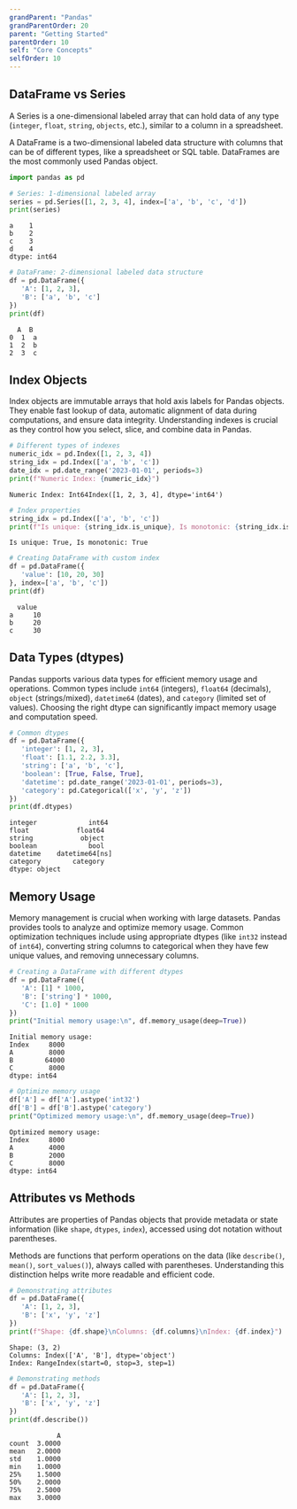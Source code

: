 ```yaml
---
grandParent: "Pandas"
grandParentOrder: 20
parent: "Getting Started"
parentOrder: 10
self: "Core Concepts"
selfOrder: 10
---
```


## DataFrame vs Series
A Series is a one-dimensional labeled array that can hold data of any type (`integer`, `float`, `string`, `objects`, etc.), similar to a column in a spreadsheet. 

A DataFrame is a two-dimensional labeled data structure with columns that can be of different types, like a spreadsheet or SQL table. DataFrames are the most commonly used Pandas object.

```python
import pandas as pd

# Series: 1-dimensional labeled array
series = pd.Series([1, 2, 3, 4], index=['a', 'b', 'c', 'd'])
print(series)
```
```output
a    1
b    2
c    3
d    4
dtype: int64
```

```python
# DataFrame: 2-dimensional labeled data structure
df = pd.DataFrame({
   'A': [1, 2, 3],
   'B': ['a', 'b', 'c']
})
print(df)
```
```output
  A  B
0  1  a
1  2  b
2  3  c
```

## Index Objects
Index objects are immutable arrays that hold axis labels for Pandas objects. They enable fast lookup of data, automatic alignment of data during computations, and ensure data integrity. Understanding indexes is crucial as they control how you select, slice, and combine data in Pandas.

```python
# Different types of indexes
numeric_idx = pd.Index([1, 2, 3, 4])
string_idx = pd.Index(['a', 'b', 'c'])
date_idx = pd.date_range('2023-01-01', periods=3)
print(f"Numeric Index: {numeric_idx}")
```
```output
Numeric Index: Int64Index([1, 2, 3, 4], dtype='int64')
```

```python
# Index properties
string_idx = pd.Index(['a', 'b', 'c'])
print(f"Is unique: {string_idx.is_unique}, Is monotonic: {string_idx.is_monotonic_increasing}")
```
```output
Is unique: True, Is monotonic: True
```

```python
# Creating DataFrame with custom index
df = pd.DataFrame({
   'value': [10, 20, 30]
}, index=['a', 'b', 'c'])
print(df)
```
```output
  value
a     10
b     20
c     30
```

## Data Types (dtypes)
Pandas supports various data types for efficient memory usage and operations. Common types include `int64` (integers), `float64` (decimals), `object` (strings/mixed), `datetime64` (dates), and `category` (limited set of values). Choosing the right dtype can significantly impact memory usage and computation speed.

```python
# Common dtypes
df = pd.DataFrame({
   'integer': [1, 2, 3],
   'float': [1.1, 2.2, 3.3],
   'string': ['a', 'b', 'c'],
   'boolean': [True, False, True],
   'datetime': pd.date_range('2023-01-01', periods=3),
   'category': pd.Categorical(['x', 'y', 'z'])
})
print(df.dtypes)
```
```output
integer             int64
float            float64
string            object
boolean             bool
datetime    datetime64[ns]
category        category
dtype: object
```

## Memory Usage
Memory management is crucial when working with large datasets. Pandas provides tools to analyze and optimize memory usage. Common optimization techniques include using appropriate dtypes (like `int32` instead of `int64`), converting string columns to categorical when they have few unique values, and removing unnecessary columns.

```python
# Creating a DataFrame with different dtypes
df = pd.DataFrame({
   'A': [1] * 1000,
   'B': ['string'] * 1000,
   'C': [1.0] * 1000
})
print("Initial memory usage:\n", df.memory_usage(deep=True))
```
```output
Initial memory usage:
Index     8000
A         8000
B        64000
C         8000
dtype: int64
```

```python
# Optimize memory usage
df['A'] = df['A'].astype('int32')
df['B'] = df['B'].astype('category')
print("Optimized memory usage:\n", df.memory_usage(deep=True))
```
```output
Optimized memory usage:
Index     8000
A         4000
B         2000
C         8000
dtype: int64
```

## Attributes vs Methods
Attributes are properties of Pandas objects that provide metadata or state information (like `shape`, `dtypes`, `index`), accessed using dot notation without parentheses. 

Methods are functions that perform operations on the data (like `describe()`, `mean()`, `sort_values()`), always called with parentheses. Understanding this distinction helps write more readable and efficient code.

```python
# Demonstrating attributes
df = pd.DataFrame({
   'A': [1, 2, 3],
   'B': ['x', 'y', 'z']
})
print(f"Shape: {df.shape}\nColumns: {df.columns}\nIndex: {df.index}")
```
```output
Shape: (3, 2)
Columns: Index(['A', 'B'], dtype='object')
Index: RangeIndex(start=0, stop=3, step=1)
```

```python
# Demonstrating methods
df = pd.DataFrame({
   'A': [1, 2, 3],
   'B': ['x', 'y', 'z']
})
print(df.describe())
```
```output
            A
count  3.0000
mean   2.0000
std    1.0000
min    1.0000
25%    1.5000
50%    2.0000
75%    2.5000
max    3.0000
```